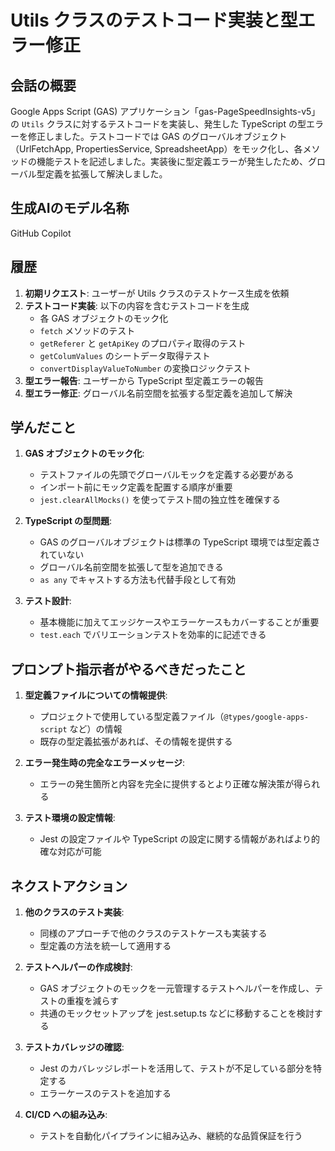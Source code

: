 # Utils クラスのテストコード実装と型エラー修正

## 会話の概要
Google Apps Script (GAS) アプリケーション「gas-PageSpeedInsights-v5」の `Utils` クラスに対するテストコードを実装し、発生した TypeScript の型エラーを修正しました。テストコードでは GAS のグローバルオブジェクト（UrlFetchApp, PropertiesService, SpreadsheetApp）をモック化し、各メソッドの機能テストを記述しました。実装後に型定義エラーが発生したため、グローバル型定義を拡張して解決しました。

## 生成AIのモデル名称
GitHub Copilot

## 履歴

1. **初期リクエスト**: ユーザーが Utils クラスのテストケース生成を依頼
2. **テストコード実装**: 以下の内容を含むテストコードを生成
   - 各 GAS オブジェクトのモック化
   - `fetch` メソッドのテスト
   - `getReferer` と `getApiKey` のプロパティ取得のテスト
   - `getColumValues` のシートデータ取得テスト
   - `convertDisplayValueToNumber` の変換ロジックテスト
3. **型エラー報告**: ユーザーから TypeScript 型定義エラーの報告
4. **型エラー修正**: グローバル名前空間を拡張する型定義を追加して解決

## 学んだこと

1. **GAS オブジェクトのモック化**:
   - テストファイルの先頭でグローバルモックを定義する必要がある
   - インポート前にモック定義を配置する順序が重要
   - `jest.clearAllMocks()` を使ってテスト間の独立性を確保する

2. **TypeScript の型問題**:
   - GAS のグローバルオブジェクトは標準の TypeScript 環境では型定義されていない
   - グローバル名前空間を拡張して型を追加できる
   - `as any` でキャストする方法も代替手段として有効

3. **テスト設計**:
   - 基本機能に加えてエッジケースやエラーケースもカバーすることが重要
   - `test.each` でバリエーションテストを効率的に記述できる

## プロンプト指示者がやるべきだったこと

1. **型定義ファイルについての情報提供**:
   - プロジェクトで使用している型定義ファイル（`@types/google-apps-script` など）の情報
   - 既存の型定義拡張があれば、その情報を提供する

2. **エラー発生時の完全なエラーメッセージ**:
   - エラーの発生箇所と内容を完全に提供するとより正確な解決策が得られる

3. **テスト環境の設定情報**:
   - Jest の設定ファイルや TypeScript の設定に関する情報があればより的確な対応が可能

## ネクストアクション

1. **他のクラスのテスト実装**:
   - 同様のアプローチで他のクラスのテストケースも実装する
   - 型定義の方法を統一して適用する

2. **テストヘルパーの作成検討**:
   - GAS オブジェクトのモックを一元管理するテストヘルパーを作成し、テストの重複を減らす
   - 共通のモックセットアップを jest.setup.ts などに移動することを検討する

3. **テストカバレッジの確認**:
   - Jest のカバレッジレポートを活用して、テストが不足している部分を特定する
   - エラーケースのテストを追加する

4. **CI/CD への組み込み**:
   - テストを自動化パイプラインに組み込み、継続的な品質保証を行う
